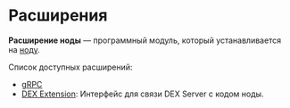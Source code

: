 # Расширения

**Расширение ноды** — программный модуль, который устанавливается на [ноду](/ru/blockchain/node).

Список доступных расширений:

* [gRPC](/ru/waves-node/extensions/grpc-server)
* [DEX Extension](https://github.com/wavesplatform/dex): Интерфейс для связи DEX Server с кодом ноды.

